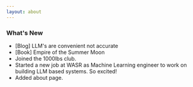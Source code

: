 ```yaml
---
layout: about
---
```

### What's New
- [Blog] LLM's are convenient not accurate
- [Book] Empire of the Summer Moon
- Joined the 1000lbs club.
- Started a new job at WASR as Machine Learning engineer to work on building LLM based systems. So excited!
- Added about page.
